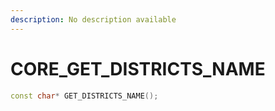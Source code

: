 ```yaml
---
description: No description available 
---
```


# CORE\_GET_DISTRICTS_NAME

```cpp
const char* GET_DISTRICTS_NAME();
```